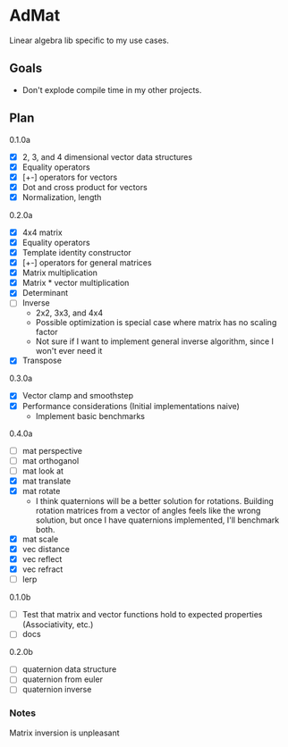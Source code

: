 # AdMat

Linear algebra lib specific to my use cases.

## Goals

- Don't explode compile time in my other projects.

## Plan

0.1.0a

- [x] 2, 3, and 4 dimensional vector data structures
- [x] Equality operators
- [x] [+-] operators for vectors
- [x] Dot and cross product for vectors
- [x] Normalization, length

0.2.0a

- [x] 4x4 matrix
- [x] Equality operators
- [x] Template identity constructor
- [x] [+-] operators for general matrices
- [x] Matrix multiplication
- [x] Matrix * vector multiplication
- [x] Determinant
- [ ] Inverse
  - 2x2, 3x3, and 4x4
  - Possible optimization is special case where matrix has no scaling factor
  - Not sure if I want to implement general inverse algorithm, since I won't ever need it
- [x] Transpose

0.3.0a

- [x] Vector clamp and smoothstep
- [x] Performance considerations (Initial implementations naive)
  - Implement basic benchmarks

0.4.0a

- [ ] mat perspective
- [ ] mat orthoganol
- [ ] mat look at
- [x] mat translate
- [x] mat rotate
  - I think quaternions will be a better solution for rotations. Building rotation matrices from a vector of angles feels like the wrong solution, but once I have quaternions implemented, I'll benchmark both.
- [x] mat scale
- [x] vec distance
- [x] vec reflect
- [x] vec refract
- [ ] lerp

0.1.0b

- [ ] Test that matrix and vector functions hold to expected properties (Associativity, etc.)
- [ ] docs

0.2.0b

- [ ] quaternion data structure
- [ ] quaternion from euler
- [ ] quaternion inverse

### Notes

Matrix inversion is unpleasant

